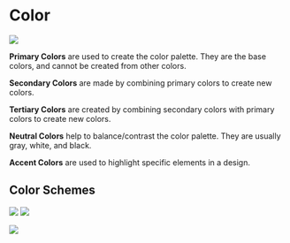 # Color

![](https://knowledge.hubspot.com/hubfs/color-theory-2-20240709-4737.webp)


__Primary Colors__ are used to create the color palette. They are the base colors, and cannot be created from other colors.

__Secondary Colors__ are made by combining primary colors to create new colors. 

__Tertiary Colors__ are created by combining secondary colors with primary colors to create new colors.

__Neutral Colors__ help to balance/contrast the color palette. They are usually gray, white, and black.

__Accent Colors__ are used to highlight specific elements in a design.

## Color Schemes
![](https://images.ctfassets.net/h6goo9gw1hh6/59kC2ZcHxB35t8QCkAw4DO/a8925c91a7a97f82a78bcafca8ec010d/Image-3.jpg?w=1094&h=854&fl=progressive&q=70&fm=jpg)
![](https://img1.wsimg.com/isteam/ip/6cfa2cb5-2c52-444a-b1b8-043829b39d8f/color-wheel-schemes-types-complementary-worksh.jpg/:/rs=w:1280)

![](https://www.realtimecolors.com/images/types-of-color-schemes.png)
